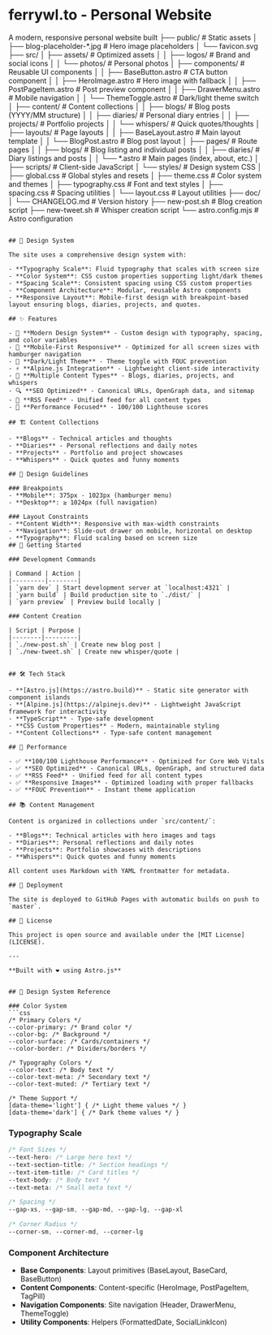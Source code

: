 # ferrywl.to - Personal Website

A modern, responsive personal website built
├── public/                     # Static assets
│   ├── blog-placeholder-*.jpg  # Hero image placeholders
│   └── favicon.svg
├── src/
│   ├── assets/                 # Optimized assets
│   │   ├── logos/             # Brand and social icons
│   │   └── photos/            # Personal photos
│   ├── components/            # Reusable UI components
│   │   ├── BaseButton.astro   # CTA button component
│   │   ├── HeroImage.astro    # Hero image with fallback
│   │   ├── PostPageItem.astro # Post preview component
│   │   ├── DrawerMenu.astro   # Mobile navigation
│   │   └── ThemeToggle.astro  # Dark/light theme switch
│   ├── content/               # Content collections
│   │   ├── blogs/            # Blog posts (YYYY/MM structure)
│   │   ├── diaries/          # Personal diary entries
│   │   ├── projects/         # Portfolio projects
│   │   └── whispers/         # Quick quotes/thoughts
│   ├── layouts/              # Page layouts
│   │   ├── BaseLayout.astro  # Main layout template
│   │   └── BlogPost.astro    # Blog post layout
│   ├── pages/                # Route pages
│   │   ├── blogs/           # Blog listing and individual posts
│   │   ├── diaries/         # Diary listings and posts
│   │   └── *.astro          # Main pages (index, about, etc.)
│   ├── scripts/             # Client-side JavaScript
│   └── styles/              # Design system CSS
│       ├── global.css       # Global styles and resets
│       ├── theme.css        # Color system and themes
│       ├── typography.css   # Font and text styles
│       ├── spacing.css      # Spacing utilities
│       └── layout.css       # Layout utilities
├── doc/
│   └── CHANGELOG.md          # Version history
├── new-post.sh              # Blog creation script
├── new-tweet.sh             # Whisper creation script
└── astro.config.mjs         # Astro configuration
```

## 🎨 Design System

The site uses a comprehensive design system with:

- **Typography Scale**: Fluid typography that scales with screen size
- **Color System**: CSS custom properties supporting light/dark themes
- **Spacing Scale**: Consistent spacing using CSS custom properties
- **Component Architecture**: Modular, reusable Astro components
- **Responsive Layout**: Mobile-first design with breakpoint-based layout ensuring blogs, diaries, projects, and quotes.

## ✨ Features

- 🎨 **Modern Design System** - Custom design with typography, spacing, and color variables
- 📱 **Mobile-First Responsive** - Optimized for all screen sizes with hamburger navigation
- 🌙 **Dark/Light Theme** - Theme toggle with FOUC prevention
- ⚡ **Alpine.js Integration** - Lightweight client-side interactivity
- 📝 **Multiple Content Types** - Blogs, diaries, projects, and whispers
- 🔍 **SEO Optimized** - Canonical URLs, OpenGraph data, and sitemap
- 📡 **RSS Feed** - Unified feed for all content types
- 🚀 **Performance Focused** - 100/100 Lighthouse scores

## 🏗️ Content Collections

- **Blogs** - Technical articles and thoughts
- **Diaries** - Personal reflections and daily notes  
- **Projects** - Portfolio and project showcases
- **Whispers** - Quick quotes and funny moments

## 📐 Design Guidelines

### Breakpoints
- **Mobile**: 375px - 1023px (hamburger menu)
- **Desktop**: ≥ 1024px (full navigation)

### Layout Constraints
- **Content Width**: Responsive with max-width constraints
- **Navigation**: Slide-out drawer on mobile, horizontal on desktop
- **Typography**: Fluid scaling based on screen size 
## 🚀 Getting Started

### Development Commands

| Command | Action |
|---------|--------|
| `yarn dev` | Start development server at `localhost:4321` |
| `yarn build` | Build production site to `./dist/` |
| `yarn preview` | Preview build locally |

### Content Creation

| Script | Purpose |
|--------|---------|
| `./new-post.sh` | Create new blog post |
| `./new-tweet.sh` | Create new whisper/quote |


## 🛠️ Tech Stack

- **[Astro.js](https://astro.build)** - Static site generator with component islands
- **[Alpine.js](https://alpinejs.dev)** - Lightweight JavaScript framework for interactivity
- **TypeScript** - Type-safe development
- **CSS Custom Properties** - Modern, maintainable styling
- **Content Collections** - Type-safe content management

## 🚀 Performance

- ✅ **100/100 Lighthouse Performance** - Optimized for Core Web Vitals
- ✅ **SEO Optimized** - Canonical URLs, OpenGraph, and structured data
- ✅ **RSS Feed** - Unified feed for all content types
- ✅ **Responsive Images** - Optimized loading with proper fallbacks
- ✅ **FOUC Prevention** - Instant theme application

## 📚 Content Management

Content is organized in collections under `src/content/`:

- **Blogs**: Technical articles with hero images and tags
- **Diaries**: Personal reflections and daily notes  
- **Projects**: Portfolio showcases with descriptions
- **Whispers**: Quick quotes and funny moments

All content uses Markdown with YAML frontmatter for metadata.

## 🎯 Deployment

The site is deployed to GitHub Pages with automatic builds on push to `master`.

## 📄 License

This project is open source and available under the [MIT License](LICENSE).

---

**Built with ❤️ using Astro.js**


## 🎨 Design System Reference

### Color System
```css
/* Primary Colors */
--color-primary: /* Brand color */
--color-bg: /* Background */
--color-surface: /* Cards/containers */
--color-border: /* Dividers/borders */

/* Typography Colors */
--color-text: /* Body text */
--color-text-meta: /* Secondary text */
--color-text-muted: /* Tertiary text */

/* Theme Support */
[data-theme='light'] { /* Light theme values */ }
[data-theme='dark'] { /* Dark theme values */ }
```

### Typography Scale
```css
/* Font Sizes */
--text-hero: /* Large hero text */
--text-section-title: /* Section headings */
--text-item-title: /* Card titles */
--text-body: /* Body text */
--text-meta: /* Small meta text */

/* Spacing */
--gap-xs, --gap-sm, --gap-md, --gap-lg, --gap-xl

/* Corner Radius */
--corner-sm, --corner-md, --corner-lg
```

### Component Architecture
- **Base Components**: Layout primitives (BaseLayout, BaseCard, BaseButton)
- **Content Components**: Content-specific (HeroImage, PostPageItem, TagPill)
- **Navigation Components**: Site navigation (Header, DrawerMenu, ThemeToggle)
- **Utility Components**: Helpers (FormattedDate, SocialLinkIcon)
